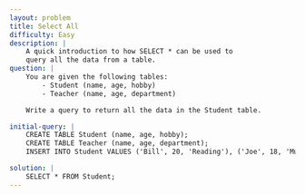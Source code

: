 ```yaml
---
layout: problem
title: Select All
difficulty: Easy
description: |
    A quick introduction to how SELECT * can be used to
    query all the data from a table.
question: |
    You are given the following tables:
        - Student (name, age, hobby)
        - Teacher (name, age, department)

    Write a query to return all the data in the Student table.

initial-query: | 
    CREATE TABLE Student (name, age, hobby);
    CREATE TABLE Teacher (name, age, department);
    INSERT INTO Student VALUES ('Bill', 20, 'Reading'), ('Joe', 18, 'Music'), ('Jessica', 19, 'Traveling');

solution: | 
    SELECT * FROM Student;
---
```


